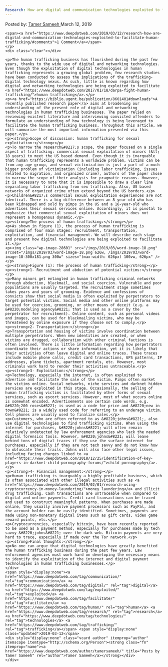 ```yaml
---
Research: How are digital and communication technologies exploited to facilitate human trafficking?
---
```

<article class="post-listing post-28598 post type-post status-publish format-standard has-post-thumbnail hentry  tag-communication tag-digital tag-exploited tag-facilitate tag-human tag-research tag-technologies tag-trafficking">
    <div class="post-inner">
        <span>Posted by: <a href="https://www.deepdotweb.com/author/tamersameeh/" title="">Tamer Sameeh </a></span>
    <span>March 12, 2019</span>
    
    <span><a href="https://www.deepdotweb.com/2019/03/12/research-how-are-digital-and-communication-technologies-exploited-to-facilitate-human-trafficking/#comments">1 Comment</a></span>
    </p>
    <div class="clear"></div>
    
    <p>The human trafficking business has flourished during the past few years, thanks to the wide use of digital and networking technologies. Even though the exploitation of digital technologies in human trafficking represents a growing global problem, few research studies have been conducted to assess the implications of the trafficking-digital technology nexus. As such, little is known regarding how digital and networking technologies are being exploited to facilitate <a href="https://www.deepdotweb.com/2017/01/18/darpa-fight-human-trafficking/">human trafficking</a>.</p>
    <p><a href="https://biblio.ugent.be/publication/8601401#downloads">A recently published research paper</a> aims at broadening our understanding of the present role of digital and networking technologies in human trafficking businesses. The paper relied on reviewing existent literature and interviewing convicted offenders to formulate an understanding of how technology is being leveraged to facilitate the human trafficking business. Throughout this article, we will summarize the most important information presented via this paper.</p>
    <p><strong>Scope of discussion: human trafficking for sexual exploitation:</strong></p>
    <p>To narrow the research&#8217;s scope, the paper focused on a single aspect of trafficking: commercial sexual exploitation of minors (&lt; 18 years) to meet the US based demand. Even though it is inarguable that human trafficking represents a worldwide problem, victims can be from any age group, and sexual victimization is just a part of a much bigger problem of victimization (including labor trafficking, issues related to migration, and organized crime), authors of the paper chose to narrow the scope of their analysis for pragmatic reasons. However, it is necessary to note that it is impossible to draw a clear line separating labor trafficking from sex trafficking. Also, US based networks of organized crime often extend beyond the US borders.</p>
    <p>Children&#8217;s commercial sexual exploitation experiences are not identical. There is a big difference between an 8-year-old who has been kidnapped and sold by pimps in the US and a 16-year-old who advertises their sexual services online. Accordingly, it is pivotal to emphasize that commercial sexual exploitation of minors does not represent a homogenous dynamic.</p>
    <p><strong>The process of human trafficking:</strong></p>
    <p>As shown in figure (1), the process of human trafficking is comprised of four main stages: recruitment, transportation, exploitation, and financial management. We will describe each stage and present how digital technologies are being exploited to facilitate it.</p>
    <p><img class="wp-image-28601" src="/imgs/2019/03/word-image-18.png" srcset="/imgs/2019/03/word-image-18.png 626w, /imgs/2019/03/word-image-18-300x181.png 300w" sizes="(max-width: 626px) 100vw, 626px" /></p>
    <p><strong>Figure (1): The process of human trafficking</strong></p>
    <p><strong>1- Recruitment and abduction of potential victims:</strong></p>
    <p>Many minors get entangled in human trafficking criminal networks through abduction, blackmail, and social coercion. Vulnerable and poor populations are usually targeted. The recruitment stage sometimes takes years and years of grooming. Evidence and confessions of convicts show that social media is often exploited by perpetrators to target potential victims. Social media and other online platforms may be used for coercion, grooming, or other means of deceit (e.g. a &#8220;modeling agency&#8221; that is used as a cover by the perpetrator for recruitment). Online content, such as personal videos and images, can be used for blackmailing victims, who may be threatened by online exposure if they choose not to comply.</p>
    <p><strong>2- Transportation:</strong></p>
    <p>Transportation and housing of victims involve coordination between multiple perpetrators. When new identities are created, or when victims are drugged, collaboration with other criminal factions is often involved. There is little information regarding how perpetrators coordinate their actions or share information, yet it is likely that their activities often leave digital and online traces. These traces include mobile phone calls, credit card transactions, GPS patterns, IP addresses, plane tickets, apartment rentals, etc. However, most criminals work hard to render their activities untraceable.</p>
    <p><strong>3- Exploitation:</strong></p>
    <p>Technology, especially the internet, is often exploited to advertise and facilitate the sale of the victim. Pimps often market the victims online. Social networks, niche services and darknet hidden services are exploited in this stage. Occasionally, the selling of human trafficking victims is facilitated by other forms of sexual services, such as escort services. However, most of what occurs online is somewhat encoded. Advertisements use certain code words, e.g. &#8220;200 roses&#8221; is used as a code for price and &#8220;new in town&#8221; is a widely used code for referring to an underage victim. Cell phones are usually used to finalize sales.</p>
    <p>Customers, who are often referred to as &#8220;johns&#8221;, also use digital technologies to find trafficking victims. When using the internet for purchases, &#8220;johns&#8221; will often remain relatively undetected by law enforcement agencies who lack the needed digital forensics tools. However, &#8220;johns&#8221; will leave behind tons of digital traces if they use the surface internet for purchases, especially if they are not tech savvy and do not know how to obfuscate their trails. Johns will also face other legal issues, including facing charges linked to <a href="https://www.deepdotweb.com/2018/12/25/identification-of-key-players-in-darknet-child-pornography-forums/">child pornography</a>.</p>
    <p><strong>4- Financial management:</strong></p>
    <p>Human trafficking is inarguably a highly profitable business, which is often associated with other illegal activities such as <a href="https://www.deepdotweb.com/2019/02/01/research-using-cryptocurrency-in-money-laundering/">money laundering</a> and illicit drug trafficking. Cash transactions are untraceable when compared to digital and online payments. Credit card transactions can be traced and used to construct meaningful patterns. When purchases are made online, they usually involve payment processors such as PayPal, and the account holder can be easily identified. Sometimes, payments are made using non-monetary digital items such as gift cards, video game reward points, etc.</p>
    <p>Cryptocurrencies, especially bitcoin, have been recently reported to be used as a payment method, especially for purchases made by tech savvy &#8220;johns&#8221; over the dark web. Bitcoin payments are very hard to trace, especially if made over the Tor network.</p>
    <p><strong>Final thoughts:</strong></p>
    <p>No one can argue that digital technologies have greatly benefited the human trafficking business during the past few years. Law enforcement agencies must work hard on developing the necessary means to identify the exploitation of the internet and digital payment technologies in human trafficking businesses.</p>
    </div>
    <span style="display:none"><a href="https://www.deepdotweb.com/tag/communication/" rel="tag">communication</a> <a href="https://www.deepdotweb.com/tag/digital/" rel="tag">digital</a> <a href="https://www.deepdotweb.com/tag/exploited/" rel="tag">exploited</a> <a href="https://www.deepdotweb.com/tag/facilitate/" rel="tag">facilitate</a> <a href="https://www.deepdotweb.com/tag/human/" rel="tag">human</a> <a href="https://www.deepdotweb.com/tag/research/" rel="tag">research</a> <a href="https://www.deepdotweb.com/tag/technologies/" rel="tag">technologies</a> <a href="https://www.deepdotweb.com/tag/trafficking/" rel="tag">trafficking</a></span> <span style="display:none" class="updated">2019-03-12</span>
    <div style="display:none" class="vcard author" itemprop="author" itemscope itemtype="http://schema.org/Person"><strong class="fn" itemprop="name"><a href="https://www.deepdotweb.com/author/tamersameeh/" title="Posts by Tamer Sameeh" rel="author">Tamer Sameeh</a></strong></div>
    </div>
</article>

